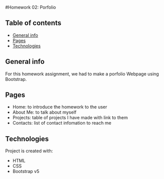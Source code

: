 #Homework 02: Porfolio

## Table of contents
* [General info](#general-info)
* [Pages](#pages)
* [Technologies](#technologies)

## General info
For this homework assignment, we had to make a porfolio Webpage using Bootstrap.

## Pages
* Home: to introduce the homework to the user
* About Me: to talk about myself 
* Projects: table of projects I have made with link to them
* Contacts: list of contact infomation to reach me
	
## Technologies
Project is created with:
* HTML
* CSS
* Bootstrap v5